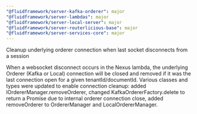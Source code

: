 ```yaml
---
"@fluidframework/server-kafka-orderer": major
"@fluidframework/server-lambdas": major
"@fluidframework/server-local-server": major
"@fluidframework/server-routerlicious-base": major
"@fluidframework/server-services-core": major
---
```


Cleanup underlying orderer connection when last socket disconnects from a session

When a websocket disconnect occurs in the Nexus lambda, the underlying Orderer (Kafka or Local) connection will be closed and removed if it was the last connection open for a given tenantId/documentId. Various classes and types were updated to enable connection cleanup: added IOrdererManager.removeOrderer, changed KafkaOrdererFactory.delete to return a Promise due to internal orderer connection close, added removeOrderer to OrdererManager and LocalOrdererManager.
